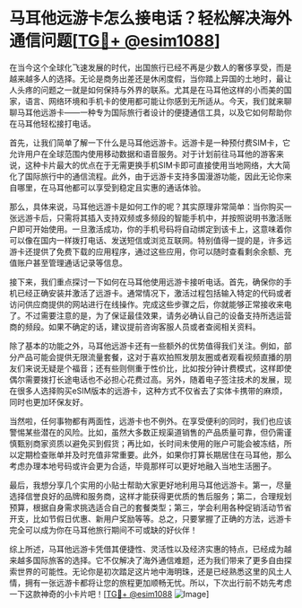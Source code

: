 # 马耳他远游卡怎么接电话？轻松解决海外通信问题[[TG💪+ @esim1088](https://t.me/s/esim1088)]

在当今这个全球化飞速发展的时代，出国旅行已经不再是少数人的奢侈享受，而是越来越多人的选择。无论是商务出差还是休闲度假，当你踏上异国的土地时，最让人头疼的问题之一就是如何保持与外界的联系。尤其是在马耳他这样的小而美的国家，语言、网络环境和手机卡的使用都可能让你感到无所适从。今天，我们就来聊聊马耳他远游卡——一种专为国际旅行者设计的便捷通信工具，以及它如何帮助你在马耳他轻松接打电话。

首先，让我们简单了解一下什么是马耳他远游卡。远游卡是一种预付费SIM卡，它允许用户在全球范围内使用移动数据和语音服务。对于计划前往马耳他的游客来说，这种卡片最大的优点在于无需更换手机SIM卡即可直接使用当地网络，大大简化了国际旅行中的通信流程。此外，由于远游卡支持多国漫游功能，因此无论你来自哪里，在马耳他都可以享受到稳定且实惠的通话体验。

那么，具体来说，马耳他远游卡是如何工作的呢？其实原理非常简单：当你购买一张远游卡后，只需将其插入支持双频或多频段的智能手机中，并按照说明书激活账户即可开始使用。一旦激活成功，你的手机号码将自动绑定到该卡上，这意味着你可以像在国内一样拨打电话、发送短信或浏览互联网。特别值得一提的是，许多远游卡还提供了免费下载的应用程序，通过这些应用，你可以随时查看剩余余额、充值账户甚至管理通话记录等信息。

接下来，我们重点探讨一下如何在马耳他使用远游卡接听电话。首先，确保你的手机已经正确安装并激活了远游卡。通常情况下，激活过程包括输入特定的代码或者访问供应商提供的网站进行在线操作。完成这些步骤之后，你就能够正常接收来电了。不过需要注意的是，为了保证最佳效果，请务必确认自己的设备支持所选运营商的频段。如果不确定的话，建议提前咨询客服人员或者查阅相关资料。

除了基本的功能之外，马耳他远游卡还有一些额外的优势值得我们关注。例如，部分产品可能会提供无限流量套餐，这对于喜欢拍照发朋友圈或者观看视频直播的朋友们来说无疑是个福音；还有些则侧重于性价比，比如按分钟计费模式，这样即使偶尔需要拨打长途电话也不必担心花费过高。另外，随着电子签注技术的发展，现在很多人选择购买eSIM版本的远游卡，这种方式不仅省去了实体卡携带的麻烦，同时也更加环保友好。

当然啦，任何事物都有两面性，远游卡也不例外。在享受便利的同时，我们也应该警惕某些潜在的风险。比如，虽然大多数正规渠道销售的产品质量可靠，但仍需谨慎甄别商家资质以避免买到假货；再比如，长时间未使用的账户可能会被冻结，所以定期检查账单并及时充值非常重要。此外，如果你打算长期居住在马耳他，那么考虑办理本地号码或许会更为合适，毕竟那样可以更好地融入当地生活圈子。

最后，我想分享几个实用的小贴士帮助大家更好地利用马耳他远游卡。第一，尽量选择信誉良好的品牌和服务商，这样才能获得更优质的售后服务；第二，合理规划预算，根据自身需求挑选适合自己的套餐类型；第三，学会利用各种促销活动节省开支，比如节假日优惠、新用户奖励等等。总之，只要掌握了正确的方法，远游卡完全可以成为你在马耳他旅行期间不可或缺的好伙伴！

综上所述，马耳他远游卡凭借其便捷性、灵活性以及经济实惠的特点，已经成为越来越多国际旅客的选择。它不仅解决了海外通信难题，还为我们带来了更多自由探索世界的可能性。无论你是初次踏足这片地中海明珠，还是已经熟悉这里的风土人情，拥有一张远游卡都将让您的旅程更加顺畅无忧。所以，下次出行前不妨先考虑一下这款神奇的小卡片吧！[[TG💪+ @esim1088](https://t.me/s/esim1088) ![Image](https://i.postimg.cc/4NQfJmqS/Snipaste-2025-05-13-00-14-12.png)]